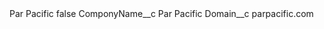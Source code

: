 <?xml version="1.0" encoding="UTF-8"?>
<CustomMetadata xmlns="http://soap.sforce.com/2006/04/metadata" xmlns:xsi="http://www.w3.org/2001/XMLSchema-instance" xmlns:xsd="http://www.w3.org/2001/XMLSchema">
    <label>Par Pacific</label>
    <protected>false</protected>
    <values>
        <field>ComponyName__c</field>
        <value xsi:type="xsd:string">Par Pacific</value>
    </values>
    <values>
        <field>Domain__c</field>
        <value xsi:type="xsd:string">parpacific.com</value>
    </values>
</CustomMetadata>
